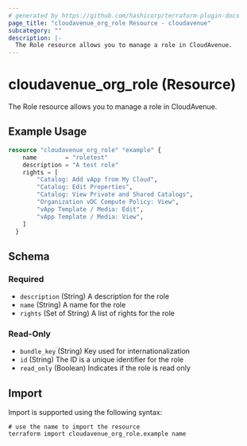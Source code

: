 ```yaml
---
# generated by https://github.com/hashicorp/terraform-plugin-docs
page_title: "cloudavenue_org_role Resource - cloudavenue"
subcategory: ""
description: |-
  The Role resource allows you to manage a role in CloudAvenue.
---
```


# cloudavenue_org_role (Resource)

The Role resource allows you to manage a role in CloudAvenue.

## Example Usage

```terraform
resource "cloudavenue_org_role" "example" {
	name   		= "roletest"
	description = "A test role"
	rights = [
    	"Catalog: Add vApp from My Cloud",
    	"Catalog: Edit Properties",
    	"Catalog: View Private and Shared Catalogs",
    	"Organization vDC Compute Policy: View",
    	"vApp Template / Media: Edit",
    	"vApp Template / Media: View",
  	]
  }
```

<!-- schema generated by tfplugindocs -->
## Schema

### Required

- `description` (String) A description for the role
- `name` (String) A name for the role
- `rights` (Set of String) A list of rights for the role

### Read-Only

- `bundle_key` (String) Key used for internationalization
- `id` (String) The ID is a unique identifier for the role
- `read_only` (Boolean) Indicates if the role is read only

## Import

Import is supported using the following syntax:

```shell
# use the name to import the resource
terraform import cloudavenue_org_role.example name
```

